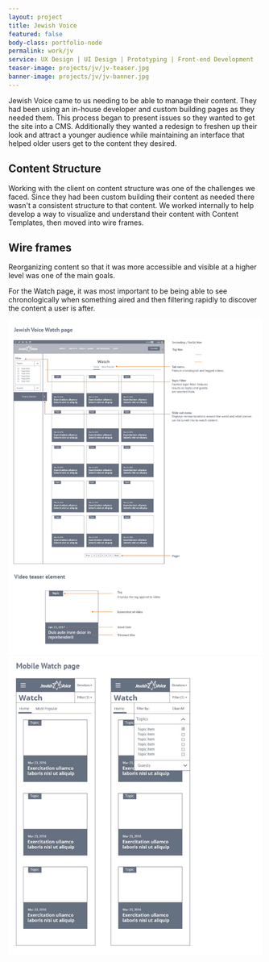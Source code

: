 ```yaml
---
layout: project
title: Jewish Voice
featured: false
body-class: portfolio-node
permalink: work/jv
service: UX Design | UI Design | Prototyping | Front-end Development
teaser-image: projects/jv/jv-teaser.jpg
banner-image: projects/jv/jv-banner.jpg
---
```


Jewish Voice came to us needing to be able to manage their content. They had been using an in-house developer and custom building pages as they needed them. This process began to present issues so they wanted to get the site into a CMS. Additionally they wanted a redesign to freshen up their look and attract a younger audience while maintaining an interface that helped older users get to the content they desired. 

## Content Structure

Working with the client on content structure was one of the challenges we faced. Since they had been custom building their content as needed there wasn't a consistent structure to that content. We worked internally to help develop a way to visualize and understand their content with Content Templates, then moved into wire frames.

## Wire frames

Reorganizing content so that it was more accessible and visible at a higher level was one of the main goals. 

For the Watch page, it was most important to be being able to see chronologically when something aired and then filtering rapidly to discover the content a user is after.

<div class="row img-section">
	<img src="/assets/img/projects/jv/jv-watch.jpg" />
</div>

<img src="/assets/img/projects/jv/jv-mobile.jpg" />